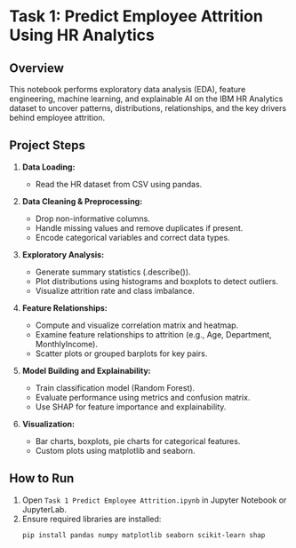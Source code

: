 # Task 1: Predict Employee Attrition Using HR Analytics

## Overview

This notebook performs exploratory data analysis (EDA), feature engineering, machine learning, and explainable AI on the IBM HR Analytics dataset to uncover patterns, distributions, relationships, and the key drivers behind employee attrition.

## Project Steps

1. **Data Loading:**  
   - Read the HR dataset from CSV using pandas.

2. **Data Cleaning & Preprocessing:**  
   - Drop non-informative columns.
   - Handle missing values and remove duplicates if present.
   - Encode categorical variables and correct data types.

3. **Exploratory Analysis:**  
   - Generate summary statistics (.describe()).
   - Plot distributions using histograms and boxplots to detect outliers.
   - Visualize attrition rate and class imbalance.

4. **Feature Relationships:**  
   - Compute and visualize correlation matrix and heatmap.
   - Examine feature relationships to attrition (e.g., Age, Department, MonthlyIncome).
   - Scatter plots or grouped barplots for key pairs.

5. **Model Building and Explainability:**  
   - Train classification model (Random Forest).
   - Evaluate performance using metrics and confusion matrix.
   - Use SHAP for feature importance and explainability.

6. **Visualization:**  
   - Bar charts, boxplots, pie charts for categorical features.
   - Custom plots using matplotlib and seaborn.

## How to Run

1. Open `Task 1 Predict Employee Attrition.ipynb` in Jupyter Notebook or JupyterLab.
2. Ensure required libraries are installed:
   ```bash
   pip install pandas numpy matplotlib seaborn scikit-learn shap
